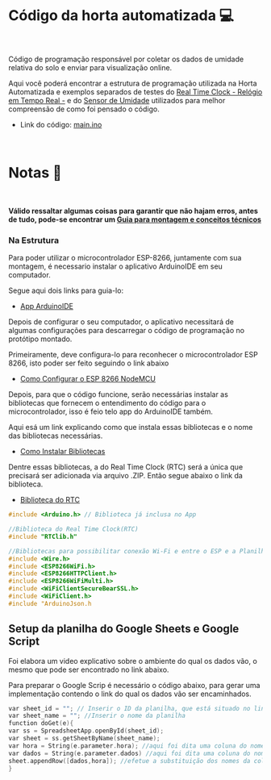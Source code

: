 # Código da horta automatizada 💻

<br>

Código de programação responsável por coletar os dados de umidade relativa do solo e enviar para visualização online.

Aqui você poderá encontrar a estrutura de programação utilizada na Horta Automatizada e exemplos separados de testes do [Real Time Clock - Relógio em Tempo Real -](https://github.com/Schusteerr/Horta-Automatizada/tree/main/examples/teste-rtc) e do [Sensor de Umidade](https://github.com/Schusteerr/Horta-Automatizada/tree/main/examples/teste-umidade) utilizados para melhor compreensão de como foi pensado o código.

* Link do código: [main.ino](https://github.com/Schusteerr/Horta-Automatizada/blob/main/examples/main.ino) 

<br>

# Notas 📝

<br>

**Válido ressaltar algumas coisas para garantir que não hajam erros, antes de tudo, pode-se encontrar um [Guia para montagem e conceitos técnicos](https://github.com/Schusteerr/Horta-Automatizada/assets/Guia-Montagem/)**

### Na Estrutura

Para poder utilizar o microcontrolador ESP-8266, juntamente com sua montagem, é necessario instalar o aplicativo ArduinoIDE em seu computador.

Segue aqui dois links para guia-lo:

* [App ArduinoIDE](https://www.robocore.net/tutoriais/instalando-arduino-ide)


Depois de configurar o seu computador, o aplicativo necessitará de algumas configurações para descarregar o código de programação no protótipo montado.

Primeiramente, deve configura-lo para reconhecer o microcontrolador ESP 8266, isto poder ser feito seguindo o link abaixo

* [Como Configurar o ESP 8266 NodeMCU](https://www.robocore.net/tutoriais/como-programar-nodemcu-arduino-ide)

Depois, para que o código funcione, serão necessárias instalar as bibliotecas que fornecem o entendimento do código para o microcontrolador, isso é feio telo app do ArduinoIDE também.

Aqui esá um link explicando como que instala essas bibliotecas e o nome das bibliotecas necessárias.
* [Como Instalar Bibliotecas](https://www.blogdarobotica.com/2022/08/01/como-adicionar-biblioteca-na-arduino-ide/)

Dentre essas bibliotecas, a do Real Time Clock (RTC) será a única que precisará ser adicionada via arquivo .ZIP. Então segue abaixo o link da biblioteca.



* [Biblioteca do RTC](https://www.arduino.cc/reference/en/libraries/rtclib/)


~~~ino
#include <Arduino.h> // Biblioteca já inclusa no App

//Biblioteca do Real Time Clock(RTC)
#include "RTClib.h"

//Bibliotecas para possibilitar conexão Wi-Fi e entre o ESP e a Planilha
#include <Wire.h>
#include <ESP8266WiFi.h>
#include <ESP8266HTTPClient.h>
#include <ESP8266WiFiMulti.h>
#include <WiFiClientSecureBearSSL.h>
#include <WiFiClient.h>
#include "ArduinoJson.h
~~~

## Setup da planilha do Google Sheets e Google Script

Foi elabora um video explicativo sobre o ambiente do qual os dados vão, o mesmo que pode ser encontrado no link abaixo.

Para preparar o Google Scrip é necessário o código abaixo, para gerar uma implementação contendo o link do qual os dados vão ser encaminhados.

~~~c++
var sheet_id = ""; // Inserir o ID da planilha, que está situado no link da mesma
var sheet_name = ""; //Inserir o nome da planilha
function doGet(e){
var ss = SpreadsheetApp.openById(sheet_id);
var sheet = ss.getSheetByName(sheet_name);
var hora = String(e.parameter.hora); //aqui foi dita uma coluna do nome 'hora', caso a sua for diferente apenas substitua
var dados = String(e.parameter.dados) //aqui foi dita uma coluna do nome 'dados', caso a sua for diferente apenas substitua
sheet.appendRow([dados,hora]); //efetue a substituição dos nomes da coluna aqui também, caso necessário
}
~~~

